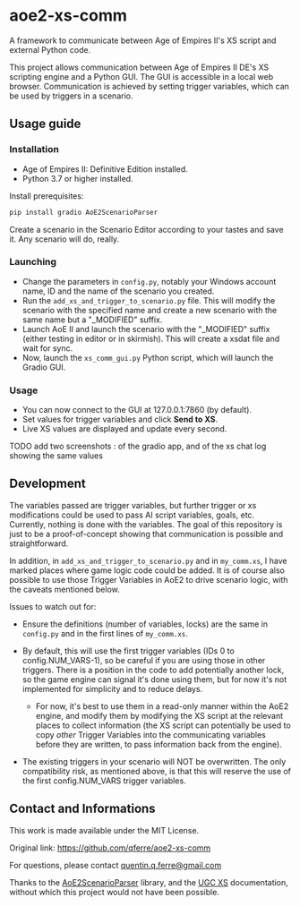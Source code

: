 # aoe2-xs-comm
A framework to communicate between Age of Empires II's XS script and external Python code.

This project allows communication between Age of Empires II DE's XS scripting engine and a Python GUI. The GUI is accessible in a local web browser. Communication is achieved by setting trigger variables, which can be used by triggers in a scenario.


## Usage guide


### Installation

- Age of Empires II: Definitive Edition installed.
- Python 3.7 or higher installed.

Install prerequisites:

```bash
pip install gradio AoE2ScenarioParser
```

Create a scenario in the Scenario Editor according to your tastes and save it. Any scenario will do, really.


### Launching

- Change the parameters in `config.py`, notably your Windows account name, ID and the name of the scenario you created.
- Run the `add_xs_and_trigger_to_scenario.py` file. This will modify the scenario with the specified name and create a new scenario with the same name but a "_MODIFIED" suffix.
- Launch AoE II and launch the scenario with the "_MODIFIED" suffix (either testing in editor or in skirmish). This will create a xsdat file and wait for sync.
- Now, launch the `xs_comm_gui.py` Python script, which will launch the Gradio GUI.


### Usage

- You can now connect to the GUI at 127.0.0.1:7860 (by default).
- Set values for trigger variables and click **Send to XS**.
- Live XS values are displayed and update every second.

TODO add two screenshots : of the gradio app, and of the xs chat log showing the same values

## Development

The variables passed are trigger variables, but further trigger or xs modifications could be used to pass AI script variables, goals, etc. Currently, nothing is done with the variables. The goal of this repository is just to be a proof-of-concept showing that communication is possible and straightforward.

In addition, in `add_xs_and_trigger_to_scenario.py` and in `my_comm.xs`, I have marked places where game logic code could be added. It is of course also possible to use those Trigger Variables in AoE2 to drive scenario logic, with the caveats mentioned below.

Issues to watch out for:

- Ensure the definitions (number of variables, locks) are the same in `config.py` and in the first lines of `my_comm.xs`.

- By default, this will use the first trigger variables (IDs 0 to config.NUM_VARS-1), so be careful if you are using those in other triggers. There is a position in the code to add potentially another lock, so the game engine can signal it's done using them, but for now it's not implemented for simplicity and to reduce delays.
  - For now, it's best to use them in a read-only manner within the AoE2 engine, and modify them by modifying the XS script at the relevant places to collect information (the XS script can potentially be used to copy *other* Trigger Variables into the communicating variables before they are written, to pass information back from the engine).

- The existing triggers in your scenario will NOT be overwritten. The only compatibility risk, as mentioned above, is that this will reserve the use of the first config.NUM_VARS trigger variables.


## Contact and Informations

This work is made available under the MIT License.

Original link: https://github.com/qferre/aoe2-xs-comm

For questions, please contact <quentin.q.ferre@gmail.com>

Thanks to the [AoE2ScenarioParser](https://ksneijders.github.io/AoE2ScenarioParser/getting_started/) library, and the [UGC XS](https://ugc.aoe2.rocks/general/xs/programmer/) documentation, without which this project would not have been possible.